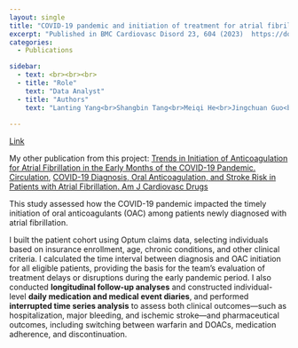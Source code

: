 ```yaml
---
layout: single
title: "COVID-19 pandemic and initiation of treatment for atrial fibrillation: a nationwide analysis of claims data"
excerpt: "Published in BMC Cardiovasc Disord 23, 604 (2023)  https://doi.org/10.1186/s12872-023-03614-z"
categories:
  - Publications

sidebar:
  - text: <br><br><br>
  - title: "Role"
    text: "Data Analyst"
  - title: "Authors"
    text: "Lanting Yang<br>Shangbin Tang<br>Meiqi He<br>Jingchuan Guo<br>Nico Gabriel<br>Gretchen Swabe<br>Walid F Gellad<br>Utibe R Essien<br>Samir Saba<br>Emelia J Benjamin<br>Jared W Magnani<br>Inmaculada Hernandez" 
  
---
```


<a href="https://link.springer.com/article/10.1186/s12872-023-03614-z" target="_blank"> Link</a>  
  
My other publication from this project: <a href="https://www.ahajournals.org/doi/abs/10.1161/circ.147.suppl_1.P541" target="_blank"> Trends in Initiation of Anticoagulation for Atrial Fibrillation in the Early Months of the COVID-19 Pandemic. Circulation</a>, <a href="https://link.springer.com/article/10.1007/s40256-024-00671-3" target="_blank"> COVID-19 Diagnosis, Oral Anticoagulation, and Stroke Risk in Patients with Atrial Fibrillation. Am J Cardiovasc Drugs</a>    
  
This study assessed how the COVID-19 pandemic impacted the timely initiation of oral anticoagulants (OAC) among patients newly diagnosed with atrial fibrillation.    
    
I built the patient cohort using Optum claims data, selecting individuals based on insurance enrollment, age, chronic conditions, and other clinical criteria. I calculated the time interval between diagnosis and OAC initiation for all eligible patients, providing the basis for the team’s evaluation of treatment delays or disruptions during the early pandemic period. I also conducted **longitudinal follow-up analyses** and constructed individual-level **daily medication and medical event diaries**, and performed **interrupted time series analysis** to assess both clinical outcomes—such as hospitalization, major bleeding, and ischemic stroke—and pharmaceutical outcomes, including switching between warfarin and DOACs, medication adherence, and discontinuation.
